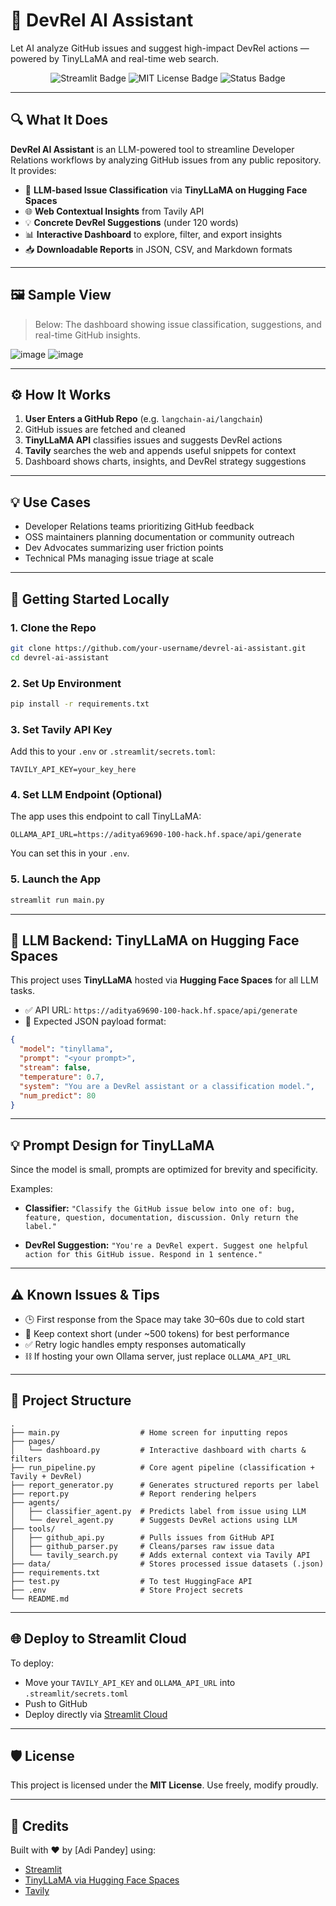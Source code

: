 # 🚀 DevRel AI Assistant

Let AI analyze GitHub issues and suggest high-impact DevRel actions — powered by TinyLLaMA and real-time web search.

<p align="center">
  <img src="https://img.shields.io/badge/Built%20with-Streamlit-ff4b4b?logo=streamlit&logoColor=white" alt="Streamlit Badge"/>
  <img src="https://img.shields.io/badge/License-MIT-green" alt="MIT License Badge"/>
  <img src="https://img.shields.io/badge/Status-Project%20Complete-blue" alt="Status Badge"/>
</p>

---

## 🔍 What It Does

**DevRel AI Assistant** is an LLM-powered tool to streamline Developer Relations workflows by analyzing GitHub issues from any public repository. It provides:

- 🧠 **LLM-based Issue Classification** via **TinyLLaMA on Hugging Face Spaces**
- 🌐 **Web Contextual Insights** from Tavily API
- 💡 **Concrete DevRel Suggestions** (under 120 words)
- 📊 **Interactive Dashboard** to explore, filter, and export insights
- 📥 **Downloadable Reports** in JSON, CSV, and Markdown formats

---

## 🖼️ Sample View

> Below: The dashboard showing issue classification, suggestions, and real-time GitHub insights.

![image](https://github.com/user-attachments/assets/e791b37d-4931-4f2e-982a-c76bb7e954ba)
![image](https://github.com/user-attachments/assets/689a6bde-bbde-4124-9624-0f384d26b97b)

---

## ⚙️ How It Works

1. **User Enters a GitHub Repo** (e.g. `langchain-ai/langchain`)
2. GitHub issues are fetched and cleaned
3. **TinyLLaMA API** classifies issues and suggests DevRel actions
4. **Tavily** searches the web and appends useful snippets for context
5. Dashboard shows charts, insights, and DevRel strategy suggestions

---

## 💡 Use Cases

- Developer Relations teams prioritizing GitHub feedback
- OSS maintainers planning documentation or community outreach
- Dev Advocates summarizing user friction points
- Technical PMs managing issue triage at scale

---

## 🚀 Getting Started Locally

### 1. Clone the Repo
```bash
git clone https://github.com/your-username/devrel-ai-assistant.git
cd devrel-ai-assistant
````

### 2. Set Up Environment

```bash
pip install -r requirements.txt
```

### 3. Set Tavily API Key

Add this to your `.env` or `.streamlit/secrets.toml`:

```
TAVILY_API_KEY=your_key_here
```

### 4. Set LLM Endpoint (Optional)

The app uses this endpoint to call TinyLLaMA:

```
OLLAMA_API_URL=https://aditya69690-100-hack.hf.space/api/generate
```

You can set this in your `.env`.

### 5. Launch the App

```bash
streamlit run main.py
```

---

## 🤖 LLM Backend: TinyLLaMA on Hugging Face Spaces

This project uses **TinyLLaMA** hosted via **Hugging Face Spaces** for all LLM tasks.

* ✅ API URL: `https://aditya69690-100-hack.hf.space/api/generate`
* 🔧 Expected JSON payload format:

```json
{
  "model": "tinyllama",
  "prompt": "<your prompt>",
  "stream": false,
  "temperature": 0.7,
  "system": "You are a DevRel assistant or a classification model.",
  "num_predict": 80
}
```

---

## 💡 Prompt Design for TinyLLaMA

Since the model is small, prompts are optimized for brevity and specificity.

Examples:

* **Classifier:**
  `"Classify the GitHub issue below into one of: bug, feature, question, documentation, discussion. Only return the label."`

* **DevRel Suggestion:**
  `"You're a DevRel expert. Suggest one helpful action for this GitHub issue. Respond in 1 sentence."`

---

## ⚠️ Known Issues & Tips

* 🕒 First response from the Space may take 30–60s due to cold start
* 📏 Keep context short (under \~500 tokens) for best performance
* ✅ Retry logic handles empty responses automatically
* ⛓️ If hosting your own Ollama server, just replace `OLLAMA_API_URL`

---

## 📁 Project Structure

```
.
├── main.py                  # Home screen for inputting repos
├── pages/
│   └── dashboard.py         # Interactive dashboard with charts & filters
├── run_pipeline.py          # Core agent pipeline (classification + Tavily + DevRel)
├── report_generator.py      # Generates structured reports per label
├── report.py                # Report rendering helpers
├── agents/
│   ├── classifier_agent.py  # Predicts label from issue using LLM
│   └── devrel_agent.py      # Suggests DevRel actions using LLM
├── tools/
│   ├── github_api.py        # Pulls issues from GitHub API
│   ├── github_parser.py     # Cleans/parses raw issue data
│   └── tavily_search.py     # Adds external context via Tavily API
├── data/                    # Stores processed issue datasets (.json)
├── requirements.txt
├── test.py                  # To test HuggingFace API
├── .env                     # Store Project secrets
└── README.md
```

---

## 🌐 Deploy to Streamlit Cloud

To deploy:

* Move your `TAVILY_API_KEY` and `OLLAMA_API_URL` into `.streamlit/secrets.toml`
* Push to GitHub
* Deploy directly via [Streamlit Cloud](https://streamlit.io/cloud)

---

## 🛡️ License

This project is licensed under the **MIT License**. Use freely, modify proudly.

---

## 🙌 Credits

Built with ❤️ by \[Adi Pandey] using:

* [Streamlit](https://streamlit.io/)
* [TinyLLaMA via Hugging Face Spaces](https://huggingface.co/spaces)
* [Tavily](https://www.tavily.com/)


